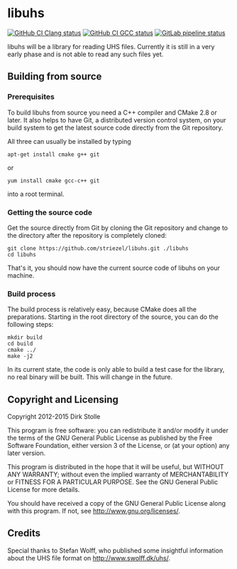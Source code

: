 # libuhs

[![GitHub CI Clang status](https://github.com/striezel/libuhs/workflows/Clang/badge.svg)](https://github.com/striezel/libuhs/actions)
[![GitHub CI GCC status](https://github.com/striezel/libuhs/workflows/GCC/badge.svg)](https://github.com/striezel/libuhs/actions)
[![GitLab pipeline status](https://gitlab.com/striezel/libuhs/badges/master/pipeline.svg)](https://gitlab.com/striezel/libuhs/-/pipelines)

libuhs will be a library for reading UHS files.
Currently it is still in a very early phase and is not able to read any such files yet.

## Building from source

### Prerequisites

To build libuhs from source you need a C++ compiler and CMake 2.8 or later.
It also helps to have Git, a distributed version control system, on your build
system to get the latest source code directly from the Git repository.

All three can usually be installed by typing

    apt-get install cmake g++ git

or

    yum install cmake gcc-c++ git

into a root terminal.

### Getting the source code

Get the source directly from Git by cloning the Git repository and change to
the directory after the repository is completely cloned:

    git clone https://github.com/striezel/libuhs.git ./libuhs
    cd libuhs

That's it, you should now have the current source code of libuhs on your machine.

### Build process

The build process is relatively easy, because CMake does all the preparations.
Starting in the root directory of the source, you can do the following steps:

    mkdir build
    cd build
    cmake ../
    make -j2

In its current state, the code is only able to build a test case for the library,
no real binary will be built. This will change in the future.

## Copyright and Licensing

Copyright 2012-2015 Dirk Stolle

This program is free software: you can redistribute it and/or modify
it under the terms of the GNU General Public License as published by
the Free Software Foundation, either version 3 of the License, or
(at your option) any later version.

This program is distributed in the hope that it will be useful,
but WITHOUT ANY WARRANTY; without even the implied warranty of
MERCHANTABILITY or FITNESS FOR A PARTICULAR PURPOSE.  See the
GNU General Public License for more details.

You should have received a copy of the GNU General Public License
along with this program.  If not, see <http://www.gnu.org/licenses/>.

## Credits

Special thanks to Stefan Wolff, who published some insightful information about
the UHS file format on <http://www.swolff.dk/uhs/>.
